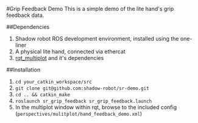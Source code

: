 #Grip Feedback Demo
This is a simple demo of the lite hand's grip feedback data.

##Dependencies
1. Shadow robot ROS development environment, installed using the one-liner
2. A physical lite hand, connected via ethercat
3. [rqt_multiplot](https://github.com/ethz-asl/rqt_multiplot_plugin) and it's dependencies

##Installation
1. `cd your_catkin_workspace/src`
2. `git clone git@github.com:shadow-robot/sr-demo.git`
3. `cd .. && catkin_make`
4. `roslaunch sr_grip_feedback sr_grip_feedback.launch`
5. In the multiplot window within rqt, browse to the included config (`perspectives/mulitplot/hand_feedback_demo.xml`)

